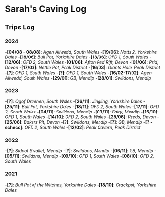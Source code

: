 # Sarah's Caving Log

## Trips Log
### 2024
-**[04/08 - 08/08]**: *Agen Allwedd, South Wales*
-**[19/06]**: *Notts 2, Yorkshire Dales* 
-**[18/06]**: *Bull Pot, Yorkshire Dales* 
-**[13/06]**: *OFD 1, South Wales* 
-**[12/06]**: *OFD 2, South Wales* 
-**[01/06]**: *Afton Red Rift, Devon* 
-**[01/06]**: *Prid, Devon* 
-**[17/03]**: *Nettle Pot, Peak District* 
-**[16/03]**: *Giants Hole, Peak District*
-**[?]**: *OFD 1, South Wales*
-**[?]**: *OFD 1, South Wales*
-**[16/02-17/02]**: *Agen Allwedd, South Wales*
-**[29/01]**: *GB, Mendip*
-**[28/01]**: *Swildons, Mendip*
### 2023
-**[?]**: *Ogof Draenen, South Wales*
-**[26/11]**: *Jingling, Yorkshire Dales*
-**[25/11]**: *Bull Pot, Yorkshire Dales*
-**[18/11]**: *OFD 2, South Wales*
-**[17/11]**: *OFD 2, South Wales*
-**[04/11]**: *Swildons, Mendip*
-**[03/11]**: *Fairy, Mendip*
-**[15/10]**: *OFD 1, South Wales*
-**[14/10]**: *OFD 2, South Wales*
-**[25/06]**: *Reeds, Devon*
-**[25/06]**: *Bakers Pit, Devon*
-**[?]**: *Swildons, Mendip*
-**[?]**: *GB, Mendip*
-**[? -schecc]**: *OFD 2, South Wales*
-**[12/02]**: *Peak Cavern, Peak District*
### 2022
-**[?]**: *Sidcot Swallet, Mendip*
-**[?]**: *Swildons, Mendip*
-**[06/11]**: *GB, Mendip*
-**[05/11]**: *Swildons, Mendip*
-**[09/10]**: *OFD 1, South Wales*
-**[08/10]**: *OFD 2, South Wales*
### 2021
-**[?]**: *Bull Pot of the Witches, Yorkshire Dales*
-**[18/10]**: *Crackpot, Yorkshire Dales*












